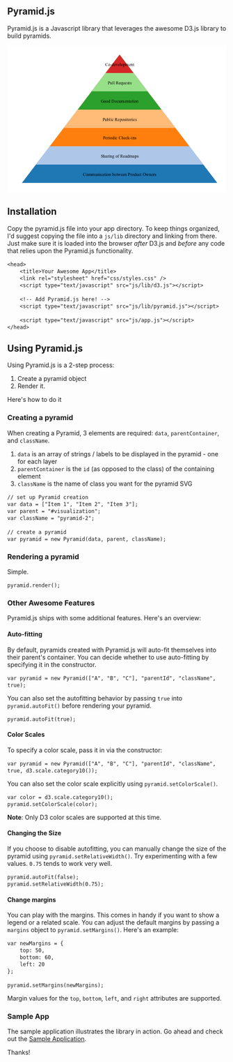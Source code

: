 ## Pyramid.js

Pyramid.js is a Javascript library that leverages the awesome D3.js library to build pyramids.

![image](sample-pyramid.png)

## Installation

Copy the pyramid.js file into your app directory. To keep things organized, I'd suggest copying the file into a `js/lib` directory and linking from there. Just make sure it is loaded into the browser _after_ D3.js and _before_ any code that relies upon the Pyramid.js functionality.

```{html}
<head>
	<title>Your Awesome App</title>
	<link rel="stylesheet" href="css/styles.css" />
	<script type="text/javascript" src="js/lib/d3.js"></script>

	<!-- Add Pyramid.js here! -->
	<script type="text/javascript" src="js/lib/pyramid.js"></script>

	<script type="text/javascript" src="js/app.js"></script>
</head>
```

## Using Pyramid.js

Using Pyramid.js is a 2-step process:

1. Create a pyramid object
2. Render it.

Here's how to do it

### Creating a pyramid

When creating a Pyramid, 3 elements are required: `data`, `parentContainer`, and `className`.

1. `data` is an array of strings / labels to be displayed in the pyramid - one for each layer
2. `parentContainer` is the `id` (as opposed to the class) of the containing element
3. `className` is the name of class you want for the pyramid SVG

```{javascript}
// set up Pyramid creation
var data = ["Item 1", "Item 2", "Item 3"];
var parent = "#visualization";
var className = "pyramid-2";

// create a pyramid
var pyramid = new Pyramid(data, parent, className);
```

### Rendering a pyramid

Simple.

```{javascript}
pyramid.render();
```

### Other Awesome Features

Pyramid.js ships with some additional features. Here's an overview:

#### Auto-fitting

By default, pyramids created with Pyramid.js will auto-fit themselves into their parent's container. You can decide whether to use auto-fitting by specifying it in the constructor.

```{javascript}
var pyramid = new Pyramid(["A", "B", "C"], "parentId", "className", true);
```

You can also set the autofitting behavior by passing `true` into `pyramid.autoFit()` before rendering your pyramid.

```{javascript}
pyramid.autoFit(true);
```

#### Color Scales

To specify a color scale, pass it in via the constructor:

```{javascript}
var pyramid = new Pyramid(["A", "B", "C"], "parentId", "className", true, d3.scale.category10());
```

You can also set the color scale explicitly using `pyramid.setColorScale()`.

```{javascript}
var color = d3.scale.category10();
pyramid.setColorScale(color);
```

**Note**: Only D3 color scales are supported at this time.

#### Changing the Size

If you choose to disable autofitting, you can manually change the size of the pyramid using `pyramid.setRelativeWidth()`. Try experimenting with a few values. `0.75` tends to work very well.

```{javascript}
pyramid.autoFit(false);
pyramid.setRelativeWidth(0.75);
```

#### Change margins

You can play with the margins. This comes in handy if you want to show a legend or a related scale. You can adjust the default margins by passing a `margins` object to `pyramid.setMargins()`. Here's an example:

```{javascript}
var newMargins = {
	top: 50,
	bottom: 60,
	left: 20
};

pyramid.setMargins(newMargins);
```
Margin values for the `top`, `bottom`, `left`, and `right` attributes are supported.

### Sample App

The sample application illustrates the library in action. Go ahead and check out the [Sample Application](sample).




Thanks!